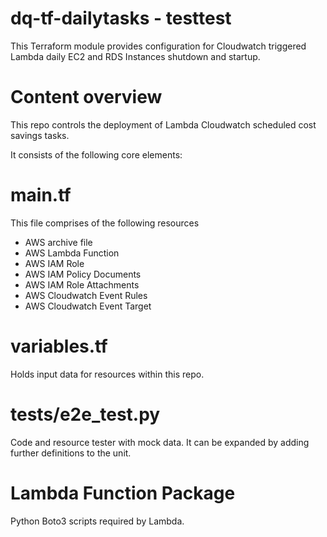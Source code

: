 # dq-tf-dailytasks - testtest

This Terraform module provides configuration for Cloudwatch triggered Lambda daily EC2 and RDS Instances shutdown and startup.

# Content overview
This repo controls the deployment of Lambda Cloudwatch scheduled cost savings tasks.

It consists of the following core elements:

# main.tf
  This file comprises of the following resources
  - AWS archive file
  - AWS Lambda Function
  - AWS IAM Role
  - AWS IAM Policy Documents
  - AWS IAM Role Attachments
  - AWS Cloudwatch Event Rules
  - AWS Cloudwatch Event Target

# variables.tf
  Holds input data for resources within this repo.

# tests/e2e_test.py
  Code and resource tester with mock data. It can be expanded by adding further definitions to the unit.

# Lambda Function Package
   Python Boto3 scripts required by Lambda.
